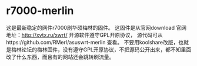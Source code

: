 # r7000-merlin
这是最新稳定的网件r7000刷华硕梅林的固件。
这固件是从官网download 官网地址：http://xvtx.ru/xwrt/ 开源软件遵守GPL开原协议，
源代码可从https://github.com/RMerl/asuswrt-merlin 查看。
不要用koolshare改版，也就是梅林论坛的梅林固件，没有遵守GPL开原协议，不把源码公开出来，都不知里面改了什么东西，而且有的网站还会跳转刷流量。
